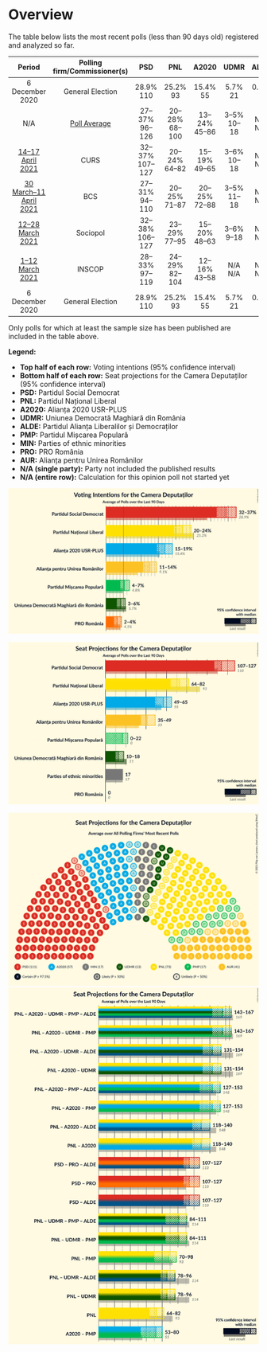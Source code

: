 # Overview

The table below lists the most recent polls (less than 90 days old) registered and analyzed so far.

| Period     | Polling firm/Commissioner(s) | PSD | PNL | A2020 | UDMR | ALDE | PMP | MIN | PRO | AUR |
|:----------:|:----------------------------:|:--:|:--:|:--:|:--:|:--:|:--:|:--:|:--:|:--:|
| 6 December 2020 | General Election | 28.9% <br> 110 | 25.2% <br> 93 | 15.4% <br> 55 | 5.7% <br> 21 | 0.0% <br> 0 | 4.8% <br> 0 | 0.0% <br> 17 | 4.1% <br> 0 | 9.1% <br> 33 |
| N/A | [Poll Average](average.html) | 27–37% <br> 96–126 | 20–28% <br> 68–100 | 13–24% <br> 45–86 | 3–5% <br> 10–18 | N/A <br> N/A | 2–6% <br> 0–20 | N/A <br> 17 | 2–6% <br> 0–19 | 9–17% <br> 32–59 |
| [14–17 April 2021](2021-04-17-CURS.html) | CURS | 32–37% <br> 107–127 | 20–24% <br> 64–82 | 15–19% <br> 49–65 | 3–6% <br> 10–18 | N/A <br> N/A | 4–7% <br> 0–22 | N/A <br> 17 | 2–4% <br> 0 | 11–15% <br> 35–49 |
| [30 March–11 April 2021](2021-04-11-BCS.html) | BCS | 27–31% <br> 94–110 | 20–25% <br> 71–87 | 20–25% <br> 72–88 | 3–5% <br> 11–18 | N/A <br> N/A | 3–5% <br> 0–18 | N/A <br> 17 | 2–4% <br> 0 | 9–12% <br> 30–42 |
| [12–28 March 2021](2021-03-28-Sociopol.html) | Sociopol | 32–38% <br> 106–127 | 23–29% <br> 77–95 | 15–20% <br> 48–63 | 3–6% <br> 9–18 | N/A <br> N/A | 2–4% <br> 0 | N/A <br> 17 | 1–3% <br> 0 | 10–14% <br> 33–47 |
| [1–12 March 2021](2021-03-12-INSCOP.html) | INSCOP | 28–33% <br> 97–119 | 24–29% <br> 82–104 | 12–16% <br> 43–58 | N/A <br> N/A | N/A <br> N/A | 3–5% <br> 0–17 | N/A <br> 17 | 4–6% <br> 0–21 | 13–18% <br> 46–62 |
| 6 December 2020 | General Election | 28.9% <br> 110 | 25.2% <br> 93 | 15.4% <br> 55 | 5.7% <br> 21 | 0.0% <br> 0 | 4.8% <br> 0 | 0.0% <br> 17 | 4.1% <br> 0 | 9.1% <br> 33 |

Only polls for which at least the sample size has been published are included in the table above.

**Legend:**
+ **Top half of each row:** Voting intentions (95% confidence interval)
+ **Bottom half of each row:** Seat projections for the Camera Deputaților (95% confidence interval)
+ **PSD:** Partidul Social Democrat
+ **PNL:** Partidul Național Liberal
+ **A2020:** Alianța 2020 USR-PLUS
+ **UDMR:** Uniunea Democrată Maghiară din România
+ **ALDE:** Partidul Alianța Liberalilor și Democraților
+ **PMP:** Partidul Mișcarea Populară
+ **MIN:** Parties of ethnic minorities
+ **PRO:** PRO România
+ **AUR:** Alianța pentru Unirea Românilor
+ **N/A (single party):** Party not included the published results
+ **N/A (entire row):** Calculation for this opinion poll not started yet


![Graph with voting intentions not yet produced](average.png "Voting Intentions")

![Graph with seats not yet produced](average-seats.png "Seats")

![Graph with seating plan not yet produced](average-seating-plan.png "Seating Plan")
![Graph with coalitions seats not yet produced](average-coalitions-seats.png "Coalitions Seats")
